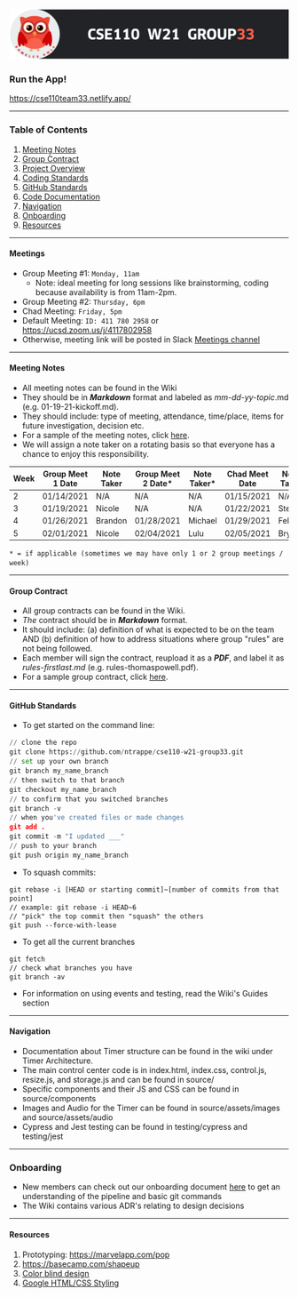 <img src="/group33_header.png" alt="owl" width="800"/>

### Run the App!
https://cse110team33.netlify.app/

---

### Table of Contents
1. [Meeting Notes](#meeting-notes) <br/>
2. [Group Contract](#group-contract) <br/>
3. [Project Overview](#project-overview) <br/>
4. [Coding Standards](#coding-standards) <br/>
5. [GitHub Standards](#github-standards) <br/>
6. [Code Documentation](#code-documentation) <br/>
7. [Navigation](#navigation) <br/>
8. [Onboarding](#onboarding) <br/>
9. [Resources](#resources) 

---

#### Meetings
- Group Meeting #1: `Monday, 11am`
  - Note: ideal meeting for long sessions like brainstorming, coding because availability is from 11am-2pm.
- Group Meeting #2: `Thursday, 6pm`
- Chad Meeting: `Friday, 5pm`
- Default Meeting: `ID: 411 780 2958` or https://ucsd.zoom.us/j/4117802958
- Otherwise, meeting link will be posted in Slack [Meetings channel](https://app.slack.com/client/T01JS26BQ2D/C01LBTQJMFT/details/)

---

#### Meeting Notes
- All meeting notes can be found in the Wiki
- They should be in ***Markdown*** format and labeled as *mm-dd-yy-topic*.md (e.g. 01-19-21-kickoff.md).
- They should include: type of meeting, attendance, time/place, items for future investigation, decision etc.
- For a sample of the meeting notes, click [here](https://github.com/ntrappe/cse110-w21-group33/wiki/01-18-21-sample).
- We will assign a note taker on a rotating basis so that everyone has a chance to enjoy this responsibility.

| Week | Group Meet 1 Date | Note Taker | Group Meet 2 Date* | Note Taker* | Chad Meet Date | Note Taker | 
| ---- | ----------------- | ---------- | ------------------ | ----------- | -------------- | ---------- |      
| 2    | 01/14/2021        | N/A        | N/A                | N/A         | 01/15/2021     | N/A        |
| 3    | 01/19/2021        | Nicole     | N/A                | N/A         | 01/22/2021     | Steven     |
| 4    | 01/26/2021        | Brandon    | 01/28/2021         | Michael     | 01/29/2021     | Felix      |
| 5    | 02/01/2021        | Nicole     | 02/04/2021         | Lulu        | 02/05/2021     | Bryant     |

`* = if applicable (sometimes we may have only 1 or 2 group meetings / week)`

---

#### Group Contract
- All group contracts can be found in the Wiki.
- *The* contract should be in ***Markdown*** format.
- It should include: (a) definition of what is expected to be on the team AND (b) definition of how to address situations where group "rules" are not being followed.
- Each member will sign the contract, reupload it as a ***PDF***, and label it as *rules-firstlast.md* (e.g. rules-thomaspowell.pdf).
- For a sample group contract, click [here](https://ohiostate.pressbooks.pub/feptechcomm/chapter/7-project-communications/).

---

#### GitHub Standards
- To get started on the command line: 
```python
// clone the repo
git clone https://github.com/ntrappe/cse110-w21-group33.git
// set up your own branch
git branch my_name_branch
// then switch to that branch
git checkout my_name_branch
// to confirm that you switched branches
git branch -v
// when you've created files or made changes
git add .
git commit -m "I updated ___"
// push to your branch
git push origin my_name_branch
```
- To squash commits:
```vim
git rebase -i [HEAD or starting commit]~[number of commits from that point]
// example: git rebase -i HEAD~6
// "pick" the top commit then "squash" the others
git push --force-with-lease
```

- To get all the current branches
```vim
git fetch
// check what branches you have
git branch -av
```

- For information on using events and testing, read the Wiki's Guides section

---

#### Navigation
- Documentation about Timer structure can be found in the wiki under Timer Architecture.
- The main control center code is in index.html, index.css, control.js, resize.js, and storage.js and can be found in source/
- Specific components and their JS and CSS can be found in source/components
- Images and Audio for the Timer can be found in source/assets/images and source/assets/audio
- Cypress and Jest testing can be found in testing/cypress and testing/jest

---

### Onboarding
- New members can check out our onboarding document [here](https://github.com/ntrappe/cse110-w21-group33/wiki/Onboarding) to get an understanding of the pipeline and basic git commands
- The Wiki contains various ADR's relating to design decisions 

---

#### Resources
1. Prototyping: https://marvelapp.com/pop
2. https://basecamp.com/shapeup
3. [Color blind design](https://davidmathlogic.com/colorblind/#%23D81B60-%231E88E5-%23FFC107-%23004D40)
4. [Google HTML/CSS Styling](https://google.github.io/styleguide/htmlcssguide.html)

